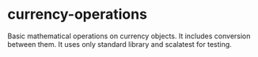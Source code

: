 # currency-operations
Basic mathematical operations on currency objects.
It includes conversion between them.
It uses only standard library and scalatest for testing.

